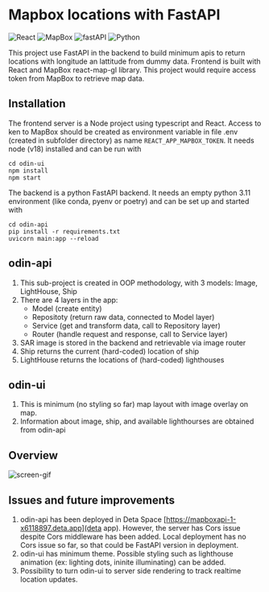 # Mapbox locations with FastAPI

![React](https://img.shields.io/badge/React-v.18-pink)
![MapBox](https://img.shields.io/badge/react--map--gl-v.7.0-brightgreen)
![fastAPI](https://img.shields.io/badge/FastApi-v.0.45-red)
![Python](https://img.shields.io/badge/Python-v.3.11-blue)

This project use FastAPI in the backend to build minimum apis to return locations with longitude an lattitude from dummy data. Frontend is built with React and MapBox react-map-gl library. This project would require access token from MapBox to retrieve map data.

## Installation

The frontend server is a Node project using typescript and React. Access to ken to MapBox should be created as environment variable in file .env (created in subfolder directory) as name `REACT_APP_MAPBOX_TOKEN`. It needs node (v18) installed and can be run with

```
cd odin-ui
npm install
npm start
```

The backend is a python FastAPI backend. It needs an empty python 3.11 environment (like conda, pyenv or poetry) and can be set up and started with

```
cd odin-api
pip install -r requirements.txt
uvicorn main:app --reload
```

## odin-api

1. This sub-project is created in OOP methodology, with 3 models: Image, LightHouse, Ship
2. There are 4 layers in the app: 
    * Model (create entity)
    * Repositoty (return raw data, connected to Model layer)
    * Service (get and transform data, call to Repository layer)
    * Router (handle request and response, call to Service layer)
3. SAR image is stored in the backend and retrievable via image router
4. Ship returns the current (hard-coded) location of ship
5. LightHouse returns the locations of (hard-coded) lighthouses

## odin-ui

1. This is minimum (no styling so far) map layout with image overlay on map.
2. Information about image, ship, and available lighthourses are obtained from odin-api

## Overview

![screen-gif](./view.gif)

## Issues and future improvements

1. odin-api has been deployed in Deta Space [https://mapboxapi-1-x6118897.deta.app](deta app). However, the server has Cors issue despite Cors middleware has been added. Local deployment has no Cors issue so far, so that could be FastAPI version in deployment.
2. odin-ui has minimum theme. Possible styling such as lighthouse animation (ex: lighting dots, ininite illuminating) can be added.
3. Possibility to turn odin-ui to server side rendering to track realtime location updates.